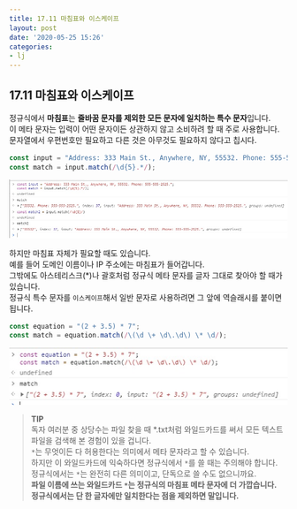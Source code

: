 ```yaml
---
title: 17.11 마침표와 이스케이프
layout: post
date: '2020-05-25 15:26'
categories:
- lj
---
```


## 17.11 마침표와 이스케이프

정규식에서 **마침표**는 **줄바꿈 문자를 제외한 모든 문자에 일치하는 특수 문자**입니다.  
이 메타 문자는 입력이 어떤 문자이든 상관하지 않고 소비하려 할 때 주로 사용합니다.  
문자열에서 우편번호만 필요하고 다른 것은 아무것도 필요하지 않다고 칩시다.

```javascript
const input = "Address: 333 Main St., Anywhere, NY, 55532. Phone: 555-555-2525.";
const match = input.match(/\d{5}.*/);
```

![](/static/img/learningjs/image168.jpg)

하지만 마침표 자체가 필요할 때도 있습니다.  
예를 들어 도메인 이름이나 IP 주소에는 마침표가 들어갑니다.  
그밖에도 아스테리스크(*)나 괄호처럼 정규식 메타 문자를 글자 그대로 찾아야 할 때가 있습니다.  
정규식 특수 문자를 `이스케이프`해서 일반 문자로 사용하려면 그 앞에 역슬래시를 붙이면 됩니다.

```javascript
const equation = "(2 + 3.5) * 7";
const match = equation.match(/\(\d \+ \d\.\d\) \* \d/);
```

![](/static/img/learningjs/image169.jpg)

>**TIP**  
>독자 여러분 중 상당수는 파일 찾을 때 *.txt처럼 와일드카드를 써서 모든 텍스트 파일을 검색해 본 경험이 있을 겁니다.  
>`*`는 무엇이든 다 허용한다는 의미에서 메타 문자라고 할 수 있습니다.  
>하지만 이 와일드카드에 익숙하다면 정규식에서 `*`를 쓸 때는 주의해야 합니다.  
>정규식에서는 `*`는 완전히 다른 의미이고, 단독으로 쓸 수도 없으니까요.  
>**파일 이름에 쓰는 와일드카드 `*`는 정규식의 마침표 메타 문자에 더 가깝습니다.**  
>**정규식에서는 단 한 글자에만 일치한다는 점을 제외하면 말입니다.**